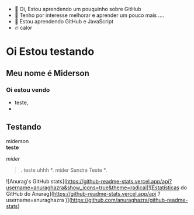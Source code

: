 - 👋 Oi, Estou aprendendo um pouquinho sobre GitHub
- 👀 Tenho por interesse melhorar e aprender um pouco mais ....
- 🌱 Estou aprendendo GitHub e JavaScript
-  🔥 calor 



<!---
Teste-Emilio/Teste-Emilio is a ✨ special ✨ repository because its `README.md` (this file) appears on your GitHub profile.
You can click the Preview link to take a look at your changes.
--->
# Oi Estou testando
 ## Meu nome é Miderson
 ### Oi estou vendo
 - teste,
 - 
## Testando
miderson   
**teste**  

_mider_
>. teste uhhh
*. mider
Sandra
Teste *.




![Anurag's GitHub stats](https://github-readme-stats.vercel.app/api?username=anuraghazra&show_icons=true&theme=radical[![Estatísticas do GitHub do Anurag](https://github-readme-stats.vercel.app/api ?username=anuraghazra )](https://github.com/anuraghazra/github-readme-stats)







